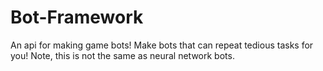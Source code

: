 # Bot-Framework
An api for making game bots! Make bots that can repeat tedious tasks for you! Note, this is not the same as neural network bots.
